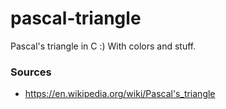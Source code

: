 # pascal-triangle

Pascal's triangle in C :)
With colors and stuff.

### Sources
- https://en.wikipedia.org/wiki/Pascal's_triangle
